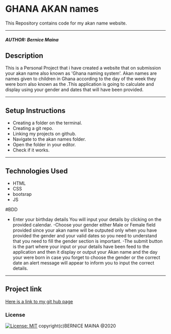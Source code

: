 # GHANA AKAN names
This Repository contains code for my akan name website.
*****
##### AUTHOR: Bernice Maina
## Description
This is a Personal Project that i have created a website that on submission your akan name also known as 'Ghana naming system'. Akan names are names given to children in Ghana according to the day of the week they were born also known as the .This application is going to calculate and display using your gender and dates that will have been provided.
**********
                
## Setup Instructions
* Creating a folder on the terminal.
* Creating a git repo.
* Linking my projects on github.
* Navigate to the akan names folder.
* Open the folder in your editor.
* Check if it works.
*****

## Technologies Used
* HTML
* CSS
* bootsrap
* JS

#BDD

- Enter your birthday details
 You will input your details  by clicking on the provided calendar.
 -Choose your gender either Male or Female field provided since your akan name will be outputed only when you have provided the gender and your valid dates so you need to understand that you need to fill the gender section is important.
 -The submit button is the part where your input or your details have been feed to the application and then it display or output your Akan name and the day your were born in case you forget to choose the gender or the correct date an alert message will appear to inform you to input the correct details.
 ******
 
## Project link
[Here is a link to my git hub page](https://github.com/Bernice2001/Akan-Birthday-Project)
### License
[![License: MIT](https://img.shields.io/badge/License-MIT-yellow.svg)](https://opensource.org/licenses/MIT)
copyright(c)BERNICE MAINA @2020